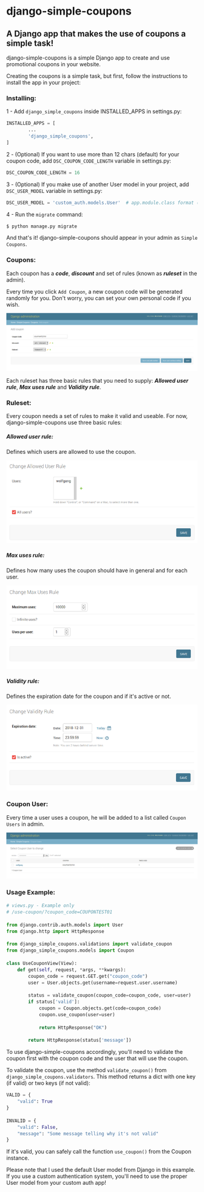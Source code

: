 # django-simple-coupons
##  A Django app that makes the use of coupons a simple task!

django-simple-coupons is a simple Django app to create and use promotional coupons in your website.

Creating the coupons is a simple task, but first, follow the instructions to install the app in your project:

### Installing:

1 - Add ```django_simple_coupons``` inside INSTALLED_APPS in settings.py:

```python
INSTALLED_APPS = [
        ...
        'django_simple_coupons',
]
```

2 - (Optional) If you want to use more than 12 chars (default) for your coupon code, add ```DSC_COUPON_CODE_LENGTH``` variable in settings.py:

```python
DSC_COUPON_CODE_LENGTH = 16
```

3 - (Optional) If you make use of another User model in your project, add ```DSC_USER_MODEL``` variable in settings.py:

```python
DSC_USER_MODEL = 'custom_auth.models.User'  # app.module.class format (example)
```

4 - Run the ```migrate``` command:

```bash
$ python manage.py migrate
```

And that's it! django-simple-coupons should appear in your admin as ```Simple Coupons```.

### Coupons:

Each coupon has a ***code***, ***discount*** and set of rules (known as ***ruleset*** in the admin).

Every time you click ```Add Coupon```, a new coupon code will be generated randomly for you. Don't worry, you can set your own personal code if you wish.

![create-coupon](docs/images/coupon-create.png)

Each ruleset has three basic rules that you need to supply: ***Allowed user rule***, ***Max uses rule*** and ***Validity rule***.

### Ruleset:

Every coupon needs a set of rules to make it valid and useable.
For now, django-simple-coupons use three basic rules:

##### Allowed user rule:

Defines which users are allowed to use the coupon.

![allowed-user-rule](docs/images/allowed-users-rule.png)

##### Max uses rule:

Defines how many uses the coupon should have in general and for each user.

![max-uses-rule](docs/images/max-uses-rule.png)

##### Validity rule:

Defines the expiration date for the coupon and if it's active or not.

![validity-rule](docs/images/validity-rule.png)

### Coupon User:

Every time a user uses a coupon, he will be added to a list called ```Coupon Users``` in admin.

![coupon-user](docs/images/coupon-user.png)


### Usage Example:

```python
# views.py - Example only
# /use-coupon/?coupon_code=COUPONTEST01

from django.contrib.auth.models import User
from django.http import HttpResponse

from django_simple_coupons.validations import validate_coupon
from django_simple_coupons.models import Coupon

class UseCouponView(View):
    def get(self, request, *args, **kwargs):
        coupon_code = request.GET.get("coupon_code")
        user = User.objects.get(username=request.user.username)
        
        status = validate_coupon(coupon_code=coupon_code, user=user)
        if status['valid']:
            coupon = Coupon.objects.get(code=coupon_code)
            coupon.use_coupon(user=user)
        
            return HttpResponse("OK")
        
        return HttpResponse(status['message'])
```

To use django-simple-coupons accordingly, you'll need to validate the coupon first with the coupon code and the user that will use the coupon.

To validate the coupon, use the method ```validate_coupon()``` from ```django_simple_coupons.validators```. This method returns a dict with one key (if valid) or two keys (if not valid):

```python
VALID = {
    "valid": True
}

INVALID = {
    "valid": False,
    "message": "Some message telling why it's not valid"
}
```

If it's valid, you can safely call the function ```use_coupon()``` from the Coupon instance.

Please note that I used the default User model from Django in this example. If you use a custom authentication system, you'll need to use the proper User model from your custom auth app!
